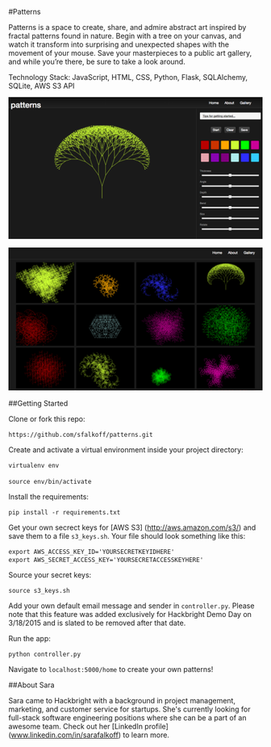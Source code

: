#Patterns

Patterns is a space to create, share, and admire abstract art inspired by fractal patterns found in nature. Begin with a tree on your canvas, and watch it transform into surprising and unexpected shapes with the movement of your mouse. Save your masterpieces to a public art gallery, and while you’re there, be sure to take a look around.

Technology Stack: JavaScript, HTML, CSS, Python, Flask, SQLAlchemy, SQLite, AWS S3 API

![image](/static/images/home.png) 

![image](/static/images/gallery.png) 

##Getting Started

Clone or fork this repo: 

```
https://github.com/sfalkoff/patterns.git

```

Create and activate a virtual environment inside your project directory: 

```
virtualenv env

source env/bin/activate

```

Install the requirements:

```
pip install -r requirements.txt

```

Get your own secrect keys for [AWS S3] (http://aws.amazon.com/s3/) and save them to a file `s3_keys.sh`. Your file should look something like this:

```
export AWS_ACCESS_KEY_ID='YOURSECRETKEYIDHERE'
export AWS_SECRET_ACCESS_KEY='YOURSECRETACCESSKEYHERE'

```
	
Source your secret keys:

```
source s3_keys.sh

```
Add your own default email message and sender in `controller.py`. Please note that this feature was added exclusively for Hackbright Demo Day on 3/18/2015 and is slated to be removed after that date.

Run the app:

```
python controller.py

```
Navigate to `localhost:5000/home` to create your own patterns!

##About Sara

Sara came to Hackbright with a background in project management, marketing, and customer service for startups. She's currently looking for full-stack software engineering positions where she can be a part of an awesome team. Check out her [LinkedIn profile] (www.linkedin.com/in/sarafalkoff) to learn more.



